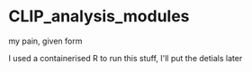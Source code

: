 # CLIP_analysis_modules
my pain, given form

I used a containerised R to run this stuff, I'll put the detials later

